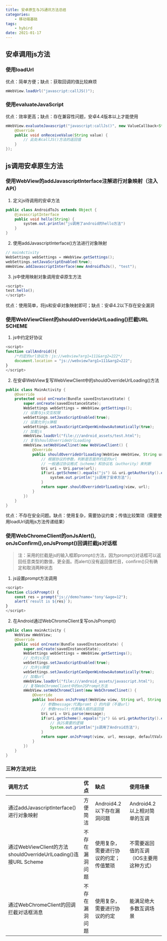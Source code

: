 ```yaml
---
title: 安卓原生与JS通讯方法总结
categories:
    - 移动端基础
tags: 
    - hybird
date: 2021-01-17
---
```


## 安卓调用js方法
### 使用loadUrl
优点：简单方便；缺点：获取回调的值比较麻烦
```java
mWebView.loadUrl("javascript:callJS()");
```

### 使用evaluateJavaScript
优点：效率更高；缺点：存在兼容性问题，安卓4.4版本以上才能使用
```java
mWebView.evaluateJavascript("javascript:callJs()", new ValueCallback<String>() {
    @Override
    public void onReceiveValue(String value) {
        // 此处未callJS()方法的返回值
    }
});
```
## js调用安卓原生方法
### 使用WebView的addJavascriptInterface注解进行对象映射（注入API）
1. 定义js待调用的安卓方法
```java
public class AndroidToJs extends Object {
    @javascriptInterface
    public void hello(String) {
        system.out.println("js调用了android的hello方法")
    }
}
```
2. 使用addJavascriptInterface()方法进行对象映射
```java
// mainActivity
WebSettings webSettings = mWebView.getSettings();
webSettings.setJavaScriptEnabled(true);
mWebView.addJavascriptInterface(new AndroidToJs(), "test");
```
3. js中使用映射对象调用安卓原生方法
```javascript
<script>
test.hello();
</script>
```
优点：使用简单，将js和安卓对象映射即可；缺点：安卓4.2以下存在安全漏洞

### 使用WebViewClient的shouldOverrideUrlLoading()拦截URL SCHEME
1. js中约定好协议
```javascript
<script>
function callAndroid(){
    /*约定的url协议为：js://webview?arg1=111&arg2=222*/
    document.location = "js://webview?arg1=111&arg2=222";
}
</script>
```
2. 在安卓WebView复写WebViewClient中的shouldOverrideUrlLoading()方法
```java
public class MainActivity {
    @Override
    protected void onCreate(Bundle savedInstanceState) {
        super.onCreate(savedInstanceState);
        WebSettings webSettings = mWebView.getSettings();
        // 设置与js交互权限
        webSettings.setJavaScriptEnabled(true);
        // 设置允许js弹框
        webSettings.setJavaScriptCanOpenWindowsAutomatically(true);
        // 加载js
        mWebView.loadUrl("file:///android_assets/test.html");
        // 复写shouldOverrideUrlLoading
        mWebView.setWebViewClinet(new WebViewClient() {
            @Override
            public shouldOverrideUrlLoading(WebView mWebView, String url) {
                // 根据协议的参数，判断是否是所约定的url
                // 一般通过协议格式（scheme）和协议名（authority）来判断
                Uri uri = Uri.parse(url);
                if(uri.getScheme().equals("js") && uri.getAuthority().equals("webview")) {
                    system.out.println("js调用了安卓方法");
                }
                return super.shouldOverrideUrlLoading(view, url);
            }
        })
    }
}
```
优点：不存在安全问题。缺点：使用复杂，需要协议约束；传值比较繁琐（需要使用loadUrl调用js方法传递结果）

### 使用WebChromeClient的onJsAlert(), onJsConfirm(),onJsPrompt()回调拦截js对话框
>注：采用的拦截是js的输入框即prompt()方法，因为prompt()对话框可以返回任意类型的数值，更全面。而alert()没有返回值栏目，confirm()只有确定和取消两种状态
1. js设置prompt方法调用
```javascript
<script>
function clickPrompt() {
    const res = prompt("js://demo?name='tony'&age=12");
    alert(`result is ${res}`);
}
</script>
```
2. 在Android通过WebChromeClient复写onJsPrompt()
```java
public class mainActivity {
    WebView mWebView;
    @Override
    public void onCreate(Bundle savedInstanceState) {
        super.onCreate(savedInstanceState);
        WebSettings webSettings = mWebView.getSettings();
        // 允许js交互
        webSettings.setJavaScriptEnabled(true);
        // 允许js弹窗
        webSettings.setJavaScriptCanOpenWindowsAutomatically(true);
        // 加载url
        mWebView.loadUrl("file:///android_assets/javascript.html");
        // 复写WebChromeClient中的onJSPrompt方法
        mWebView.setWebChromeClient(new WebChromeClinet() {
            @Override
            public boolean onJsPrompt(WebView view, String url, String message, String defaultValue, JsPromptResult result) {
                // 参数message:代表promt（）的内容（不是url）
                // 参数result:代表输入框的返回值
                Uri uri = Uri.parse(message);
                if(uri.getScheme().equals("js") && uri.getAuthority().equals("demo")) {
                    // 执JS需要的逻辑
                    System.out.println("js调用了Android方法");
                }
                return super.onJsPrompt(view, url, message, defaultValue, result);
            } 
        })
    }
}
```

### 三种方法对比
| 调用方式 | 优点 | 缺点 | 使用场景 |
| :---- | :---- | :---- | :---- |
| 通过addJavascriptInterface()进行对象映射 | 方便简洁 | Android4.2以下存在漏洞问题 | Android4.2以上相对简单的互调 |
| 通过WebViewClient的方法shouldOverrideUrlLoading()连接URL Scheme | 不存在漏洞问题 | 使用复杂，需要进行协议的约定；传值繁琐 | 不需要返回值的互调（IOS主要用这种方式） |
| 通过WebChromeClient的回调拦截对话框消息 | 不存在漏洞问题 | 使用复杂， 需要进行协议的约定 | 能满足绝大多数互调场景 |